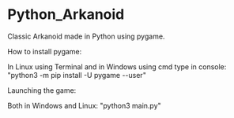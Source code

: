 # Python_Arkanoid

Classic Arkanoid made in Python using pygame.

How to install pygame:

  In Linux using Terminal and in Windows using cmd type in console: "python3 -m pip install -U pygame --user"
  
Launching the game:

  Both in Windows and Linux: "python3 main.py"


